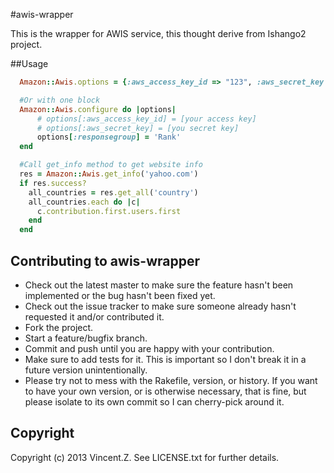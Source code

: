 #awis-wrapper

This is the wrapper for AWIS service, this thought derive from Ishango2 project.

##Usage

```ruby
  Amazon::Awis.options = {:aws_access_key_id => "123", :aws_secret_key => "456", :action => "UrlInfo", :responsegroup => "RankByCountry"}

  #Or with one block
  Amazon::Awis.configure do |options|
      # options[:aws_access_key_id] = [your access key]
      # options[:aws_secret_key] = [you secret key]
      options[:responsegroup] = 'Rank'
  end

  #Call get_info method to get website info
  res = Amazon::Awis.get_info('yahoo.com')
  if res.success? 
    all_countries = res.get_all('country')
    all_countries.each do |c|
      c.contribution.first.users.first
    end
  end
```

## Contributing to awis-wrapper
 
* Check out the latest master to make sure the feature hasn't been implemented or the bug hasn't been fixed yet.
* Check out the issue tracker to make sure someone already hasn't requested it and/or contributed it.
* Fork the project.
* Start a feature/bugfix branch.
* Commit and push until you are happy with your contribution.
* Make sure to add tests for it. This is important so I don't break it in a future version unintentionally.
* Please try not to mess with the Rakefile, version, or history. If you want to have your own version, or is otherwise necessary, that is fine, but please isolate to its own commit so I can cherry-pick around it.

## Copyright

Copyright (c) 2013 Vincent.Z. See LICENSE.txt for
further details.

